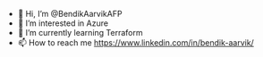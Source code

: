 - 👋 Hi, I’m @BendikAarvikAFP
- 👀 I’m interested in Azure
- 🌱 I’m currently learning Terraform
- 📫 How to reach me https://www.linkedin.com/in/bendik-aarvik/

<!---
BendikAarvikAFP/BendikAarvikAFP is a ✨ special ✨ repository because its `README.md` (this file) appears on your GitHub profile.
You can click the Preview link to take a look at your changes.
--->
